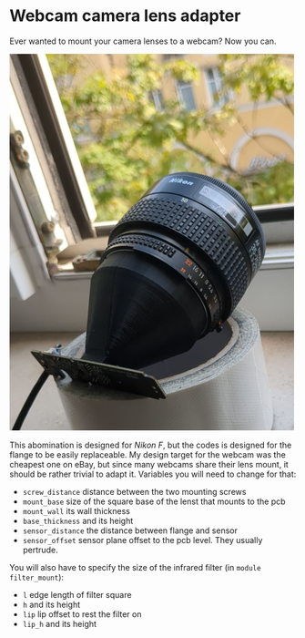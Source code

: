 # Webcam camera lens adapter

Ever wanted to mount your camera lenses to a webcam?
Now you can.

![in use](imgs/1.png)

This abomination is designed for *Nikon F*,
but the codes is designed for the flange to be easily replaceable.
My design target for the webcam was the cheapest one on eBay,
but since many webcams share their lens mount, it should be rather trivial to adapt it.
Variables you will need to change for that:

* `screw_distance` distance between the two mounting screws
* `mount_base` size of the square base of the lenst that mounts to the pcb
* `mount_wall` its wall thickness
* `base_thickness` and its height
* `sensor_distance` the distance between flange and sensor
* `sensor_offset` sensor plane offset to the pcb level. They usually pertrude.

You will also have to specify the size of the infrared filter (in `module filter_mount`):

* `l` edge length of filter square
* `h` and its height
* `lip` lip offset to rest the filter on
* `lip_h` and its height
